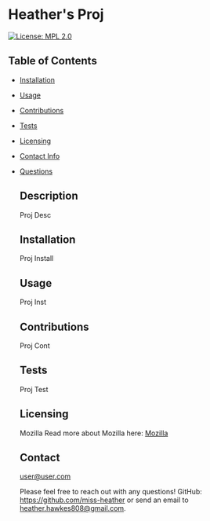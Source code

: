 # Heather's Proj

  [![License: MPL 2.0](https://img.shields.io/badge/License-MPL%202.0-brightgreen.svg)](https://opensource.org/licenses/MPL-2.0)

  ## Table of Contents

* [Installation](#instillation)
* [Usage](#usage)
* [Contributions](#contributions)
* [Tests](#tests)
* [Licensing](#licensing)
* [Contact Info](#contact)
* [Questions](#questions)

  
  ## Description

  Proj Desc


  ## Installation

  Proj Install

  ## Usage

  Proj Inst

  ## Contributions

  Proj Cont

  ## Tests

  Proj Test

  ## Licensing

  Mozilla
  Read more about Mozilla here:
  [Mozilla](https://opensource.org/licenses/MPL-2.0)

  ## Contact

  user@user.com
  

  Please feel free to reach out with any questions! GitHub: https://github.com/miss-heather or send an email to heather.hawkes808@gmail.com.
  
